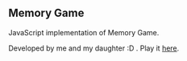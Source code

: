 ## Memory Game
JavaScript implementation of Memory Game.

Developed by me and my daughter :D . Play it [here](https://thomasanders.github.io/memory-game./).
